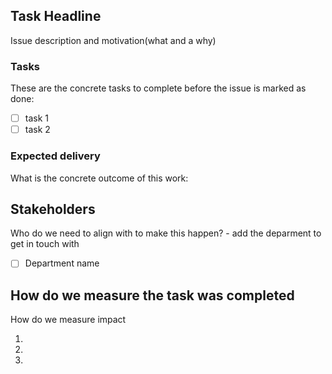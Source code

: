 ## Task Headline

Issue description and motivation(what and a why)

### Tasks
These are the concrete tasks to complete before the issue is marked as done:

- [ ] task 1
- [ ] task 2

### Expected delivery

What is the concrete outcome of this work: 


## Stakeholders
Who do we need to align with to make this happen? - add the deparment to get in touch with

- [ ] Department name


## How do we measure the task was completed
How do we measure impact 

  1.
  1.
  1.
